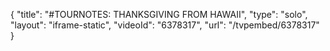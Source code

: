 {
    "title": "#TOURNOTES: THANKSGIVING FROM HAWAII",
    "type": "solo",
    "layout": "iframe-static",
    "videoId": "6378317",
    "url": "\/tvpembed\/6378317"
}